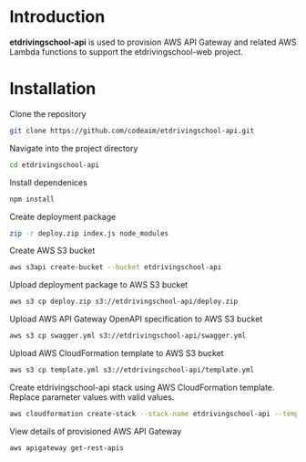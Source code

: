 # Introduction
**etdrivingschool-api** is used to provision AWS API Gateway and related AWS Lambda functions to support the etdrivingschool-web project.

# Installation
Clone the repository
```bash
git clone https://github.com/codeaim/etdrivingschool-api.git
```

Navigate into the project directory
```bash
cd etdrivingschool-api
```

Install dependenices
```bash
npm install
```

Create deployment package
```bash
zip -r deploy.zip index.js node_modules
```

Create AWS S3 bucket
```bash
aws s3api create-bucket --bucket etdrivingschool-api
```

Upload deployment package to AWS S3 bucket
```bash
aws s3 cp deploy.zip s3://etdrivingschool-api/deploy.zip
```

Upload AWS API Gateway OpenAPI specification to AWS S3 bucket
```bash
aws s3 cp swagger.yml s3://etdrivingschool-api/swagger.yml
```

Upload AWS CloudFormation template to AWS S3 bucket
```bash
aws s3 cp template.yml s3://etdrivingschool-api/template.yml
```

Create etdrivingschool-api stack using AWS CloudFormation template. Replace parameter values with valid values.
```bash
aws cloudformation create-stack --stack-name etdrivingschool-api --template-url https://s3.amazonaws.com/etdrivingschool-api/template.yml --capabilities CAPABILITY_IAM --parameters ParameterKey=MailgunApiKeyParameter,ParameterValue=MailgunApiKeyParameter ParameterKey=MailgunDomainParameter,ParameterValue=MailgunDomainParameter ParameterKey=TwitterConsumerKeyParameter,ParameterValue=TwitterConsumerKeyParameter ParameterKey=TwitterConsumerSecretParameter,ParameterValue=TwitterConsumerSecretParameter ParameterKey=TwitterAccessTokenKeyParameter,ParameterValue=TwitterAccessTokenKeyParameter ParameterKey=TwitterAccessTokenSecretParameter,ParameterValue=TwitterAccessTokenSecretParameter
```

View details of provisioned AWS API Gateway
```bash
aws apigateway get-rest-apis
```

